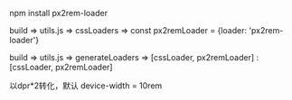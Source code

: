 npm install px2rem-loader

build => utils.js => cssLoaders => const px2remLoader = {loader: 'px2rem-loader'}

build => utils.js => generateLoaders => [cssLoader, px2remLoader] : [cssLoader, px2remLoader]

以dpr*2转化，默认 device-width = 10rem

